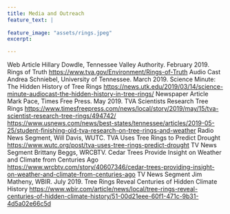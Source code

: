 ```yaml
---
title: Media and Outreach
feature_text: |
  
feature_image: "assets/rings.jpeg"
excerpt: 

---
```


Web Article Hillary Dowdle, Tennessee Valley Authority. February 2019. Rings of Truth https://www.tva.gov/Environment/Rings-of-Truth
Audio Cast Andrea Schniebel, University of Tennessee. March 2019. Science Minute: The Hidden History of Tree Rings
https://news.utk.edu/2019/03/14/science-minute-audiocast-the-hidden-history-in-tree-rings/
Newspaper Article Mark Pace, Times Free Press. May 2019. TVA Scientists Research Tree Rings
https://www.timesfreepress.com/news/local/story/2019/may/15/tva-scientist-research-tree-rings/494742/
https://www.usnews.com/news/best-states/tennessee/articles/2019-05-25/student-finishing-old-tva-research-on-tree-rings-and-weather
Radio News Segment, Will Davis, WUTC. TVA Uses Tree Rings to Predict Drought
https://www.wutc.org/post/tva-uses-tree-rings-predict-drought
TV News Segment Brittany Beggs, WRCBTV. Cedar Trees Provide Insight on Weather and Climate from Centuries Ago
https://www.wrcbtv.com/story/40607346/cedar-trees-providing-insight-on-weather-and-climate-from-centuries-ago
TV News Segment Jim Matheny, WBIR. July 2019. Tree Rings Reveal Centuries of Hidden Climate History
https://www.wbir.com/article/news/local/tree-rings-reveal-centuries-of-hidden-climate-history/51-00d21eee-60f1-471c-9b31-4d5a02e66c5d
